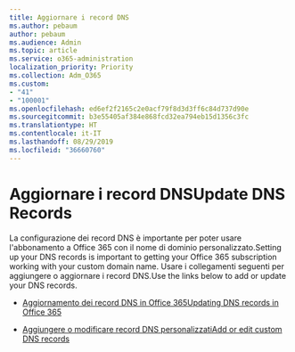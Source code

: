```yaml
---
title: Aggiornare i record DNS
ms.author: pebaum
author: pebaum
ms.audience: Admin
ms.topic: article
ms.service: o365-administration
localization_priority: Priority
ms.collection: Adm_O365
ms.custom:
- "41"
- "100001"
ms.openlocfilehash: ed6ef2f2165c2e0acf79f8d3d3ff6c84d737d90e
ms.sourcegitcommit: b3e55405af384e868fcd32ea794eb15d1356c3fc
ms.translationtype: HT
ms.contentlocale: it-IT
ms.lasthandoff: 08/29/2019
ms.locfileid: "36660760"
---
```

# <a name="update-dns-records"></a><span data-ttu-id="c5d87-102">Aggiornare i record DNS</span><span class="sxs-lookup"><span data-stu-id="c5d87-102">Update DNS Records</span></span>

<span data-ttu-id="c5d87-103">La configurazione dei record DNS è importante per poter usare l'abbonamento a Office 365 con il nome di dominio personalizzato.</span><span class="sxs-lookup"><span data-stu-id="c5d87-103">Setting up your DNS records is important to getting your Office 365 subscription working with your custom domain name.</span></span> <span data-ttu-id="c5d87-104">Usare i collegamenti seguenti per aggiungere o aggiornare i record DNS.</span><span class="sxs-lookup"><span data-stu-id="c5d87-104">Use the links below to add or update your DNS records.</span></span>
  
- [<span data-ttu-id="c5d87-105">Aggiornamento dei record DNS in Office 365</span><span class="sxs-lookup"><span data-stu-id="c5d87-105">Updating DNS records in Office 365</span></span>](https://support.office.com/article/B0F3FDCA-8A80-4E8E-9EF3-61E8A2A9AB23)

- [<span data-ttu-id="c5d87-106">Aggiungere o modificare record DNS personalizzati</span><span class="sxs-lookup"><span data-stu-id="c5d87-106">Add or edit custom DNS records</span></span>](https://support.office.com/article/AF00A516-DD39-4EDA-AF3E-1EAF686C8DC9)
